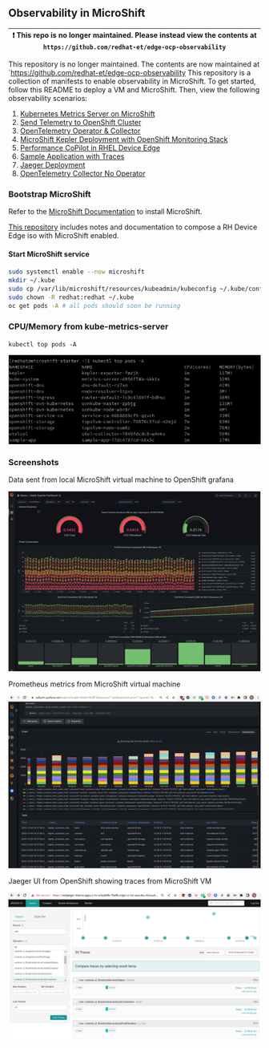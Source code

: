 ## Observability in MicroShift

| :exclamation:  This repo is no longer maintained. Please instead view the contents at `https://github.com/redhat-et/edge-ocp-observability`   |
|-----------------------------------------------------------------------------------------------------------------------------------------------|

This repository is no longer maintained. The contents are now maintained at `https://github.com/redhat-et/edge-ocp-observability
This repository is a collection of manifests to enable observability in MicroShift. To get started, follow this README to deploy a VM and MicroShift.
Then, view the following observability scenarios:

1. [Kubernetes Metrics Server on MicroShift](manifests/metrics-server/README.md)
5. [Send Telemetry to OpenShift Cluster](manifests/openshift-observability-hub/README.md)
2. [OpenTelemetry Operator & Collector](manifests/opentelemetry-collector-operator/README.md)
3. [MicroShift Kepler Deployment with OpenShift Monitoring Stack](manifests/sample-instrumented-applications/kepler/README.md)
2. [Performance CoPilot in RHEL Device Edge](./manifests/edge-pcp-to-ocp/README.md)
3. [Sample Application with Traces](manifests/sample-instrumented-applications/sample-tracing-app/README.md)
4. [Jaeger Deployment](manifests/jaeger/jaeger.md)
2. [OpenTelemetry Collector No Operator](manifests/otel-collector/README.md)

### Bootstrap MicroShift

Refer to the [MicroShift Documentation](https://access.redhat.com/documentation/en-us/red_hat_build_of_microshift/4.13/html/installing/microshift-install-rpm#installing-microshift-from-rpm-package_microshift-install-rpm)
to install MicroShift.

[This repository](https://github.com/sallyom/edge-imagebuild) includes notes and documentation to compose a RH Device Edge iso with MicroShift enabled.

#### Start MicroShift service

```bash
sudo systemctl enable --now microshift
mkdir ~/.kube
sudo cp /var/lib/microshift/resources/kubeadmin/kubeconfig ~/.kube/config
sudo chown -R redhat:redhat ~/.kube
oc get pods -A # all pods should soon be running
```

### CPU/Memory from kube-metrics-server

`kubectl top pods -A`

![Utilization](images/top-pods.png)

### Screenshots

Data sent from local MicroShift virtual machine to OpenShift grafana

![Kepler Dashboard](images/kepler-dashboard-microshift-in-ocp.png)

Prometheus metrics from MicroShift virtual machine 

![MicroShift metrics](images/microshift-metrics.png)

Jaeger UI from OpenShift showing traces from MicroShift VM

![Jaeger traces exported from virtual machine](images/localjaeger.png)


